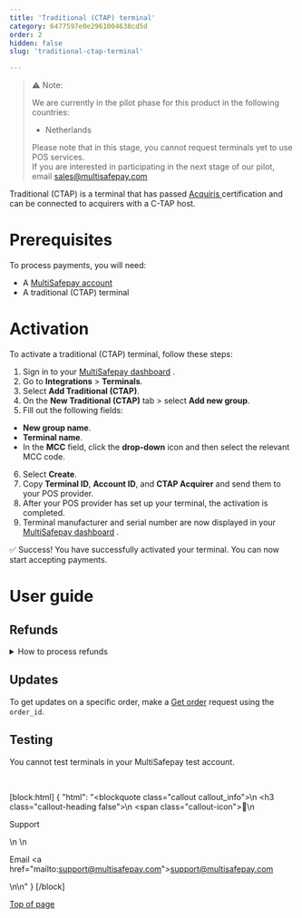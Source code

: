 ```yaml
---
title: 'Traditional (CTAP) terminal'
category: 6477597e0e2961004638cd5d
order: 2
hidden: false
slug: 'traditional-ctap-terminal'

---
```


> ⚠️ Note:
> 
> We are currently in the pilot phase for this product in the following countries:
> 
> - Netherlands
> 
> Please note that in this stage, you cannot request terminals yet to use POS services.  
> If you are interested in participating in the next stage of our pilot, email <sales@multisafepay.com>

Traditional (CTAP) is a terminal that has passed <a href="https://wp.acquiris.eu/" target="_blank">Acquiris </a> <i class="fa fa-external-link" style="font-size:12px;color:#8b929e"></i> certification and can be connected to acquirers with a C-TAP host.

# Prerequisites

 To process payments, you will need:

- A [MultiSafepay account](/docs/getting-started-guide/)
- A traditional (CTAP) terminal

# Activation

 To activate a traditional (CTAP) terminal, follow these steps:

1. Sign in to your <a href="https://merchant.multisafepay.com/" target="_blank">MultiSafepay dashboard</a> <i class="fa fa-external-link" style="font-size:12px;color:#8b929e"></i>.
2. Go to **Integrations** > **Terminals**.
3. Select **Add Traditional (CTAP)**.
4. On the **New Traditional (CTAP)** tab >  select **Add new group**.
5. Fill out the following fields:
- **New group name**.
- **Terminal name**.
- In the **MCC** field, click the **drop-down**  icon and then select the relevant MCC code.
6. Select **Create**.
7. Copy **Terminal ID**, **Account ID**, and **CTAP Acquirer** and send them to your POS provider.
8. After your POS provider has set up your terminal, the activation is completed.
9. Terminal manufacturer and serial number are now displayed in your <a href="https://merchant.multisafepay.com/" target="_blank">MultiSafepay dashboard</a> <i class="fa fa-external-link" style="font-size:12px;color:#8b929e"></i>.

✅ Success! You have successfully activated your terminal. You can now start accepting payments.

# User guide

## Refunds

<details id="refunds">

<summary>How to process refunds</summary>
<br>

**Via the API** 

See API reference – [Refund order](/reference/refundorder).

**In your dashboard**

1. Sign in to your <a href="https://merchant.multisafepay.com" target="_blank">MultiSafepay dashboard</a> <i class="fa fa-external-link" style="font-size:12px;color:#8b929e"></i>. 
2. Go to **Transactions** > **Transaction overview**, and click the relevant transaction.
3. On the **Transaction details** page, click **Refund order**.
4. In the **Reason / Description** field, enter the reason for the refund or a description of what happened with the order, and then click **Complete**.
5. In the **Comment** field, enter any additional information.
6. In the **Amount** fields, enter the amount to refund. 
7. Click **Continue**.
8. Review **Refund confirmation**, and then click **Confirm**.

</details>

## Updates

To get updates on a specific order, make a [Get order](/reference/getorder/) request using the `order_id`.

## Testing

You cannot test terminals in your MultiSafepay test account.

<br>

[block:html]
{
  "html": "<blockquote class=\"callout callout_info\">\n    <h3 class=\"callout-heading false\">\n        <span class=\"callout-icon\">💬</span>\n        <p>Support</p>\n    </h3>\n    <p>Email <a href=\"mailto:support@multisafepay.com\">support@multisafepay.com</a></p>\n</blockquote>\n"
}
[/block]

[Top of page](#)